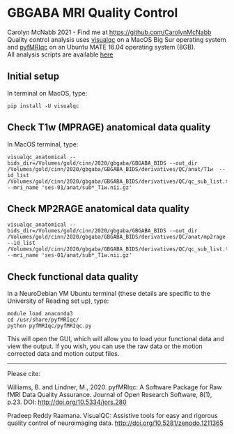 # GBGABA MRI Quality Control
Carolyn McNabb 2021 - Find me at https://github.com/CarolynMcNabb</br>
Quality control analysis uses [visualqc](https://raamana.github.io/visualqc/installation.html) on a MacOS Big Sur operating system and [pyfMRIqc](https://drmichaellindner.github.io/pyfMRIqc/) on an Ubuntu MATE 16.04 operating system (8GB).</br> 
All analysis scripts are available [here](https://github.com/CarolynMcNabb/GutBrainGABA/tree/main/QC)


## Initial setup
In terminal on MacOS, type:
```
pip install -U visualqc
```

## Check T1w (MPRAGE) anatomical data quality
In MacOS terminal, type:
```
visualqc_anatomical --bids_dir=/Volumes/gold/cinn/2020/gbgaba/GBGABA_BIDS --out_dir /Volumes/gold/cinn/2020/gbgaba/GBGABA_BIDS/derivatives/QC/anat/T1w  --id_list /Volumes/gold/cinn/2020/gbgaba/GBGABA_BIDS/derivatives/QC/qc_sub_list.txt --mri_name 'ses-01/anat/sub*_T1w.nii.gz' 
```

## Check MP2RAGE anatomical data quality
```
visualqc_anatomical --bids_dir=/Volumes/gold/cinn/2020/gbgaba/GBGABA_BIDS --out_dir /Volumes/gold/cinn/2020/gbgaba/GBGABA_BIDS/derivatives/QC/anat/mp2rage  --id_list /Volumes/gold/cinn/2020/gbgaba/GBGABA_BIDS/derivatives/QC/qc_sub_list.txt --mri_name 'ses-01/anat/sub*_T1w.nii.gz' 
```



## Check functional data quality
In a NeuroDebian VM Ubuntu terminal (these details are specific to the University of Reading set up), type:
```
module load anaconda3
cd /usr/share/pyfMRIqc/
python pyfMRIqc/pyfMRIqc.py

```
This will open the GUI, which will allow you to load your functional data and view the output. If you wish, you can use the raw data or the motion corrected data and motion output files.

---
Please cite:

Williams, B. and Lindner, M., 2020. pyfMRIqc: A Software Package for Raw fMRI Data Quality Assurance. Journal of Open Research Software, 8(1), p.23. DOI: http://doi.org/10.5334/jors.280

Pradeep Reddy Raamana. VisualQC: Assistive tools for easy and rigorous quality control of neuroimaging data. http://doi.org/10.5281/zenodo.1211365